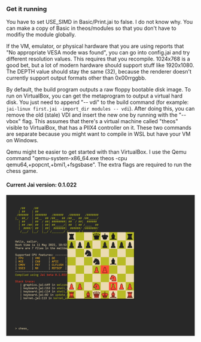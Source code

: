 
### Get it running

You have to set USE_SIMD in Basic/Print.jai to false. I do not know why. You can make a copy of Basic in theos/modules so that you don't have to modifiy the module globally.

If the VM, emulator, or physical hardware that you are using reports that "No appropriate VESA mode was found", you can go into config.jai and try different resolution values. This requires that you recompile. 1024x768 is a good bet, but a lot of modern hardware should support stuff like 1920x1080. The DEPTH value should stay the same (32), because the renderer doesn't currently support output formats other than 0x00rrggbb.

By default, the build program outputs a raw floppy bootable disk image. To run on VirtualBox, you can get the metaprogram to output a virtual hard disk. You just need to append "-- vdi" to the build command (for example: `jai-linux first.jai -import_dir modules -- vdi`). After doing this, you can remove the old (stale) VDI and insert the new one by running with the "-- vbox" flag. This assumes that there's a virtual machine called "theos" visible to VirtualBox, that has a PIIX4 controller on it. These two commands are separate because you might want to compile in WSL but have your VM on Windows.

Qemu might be easier to get started with than VirtualBox. I use the Qemu command "qemu-system-x86_64.exe theos -cpu qemu64,+popcnt,+bmi1,+fsgsbase". The extra flags are required to run the chess game.

#### Current Jai version: 0.1.022

![](screenshot.png)
